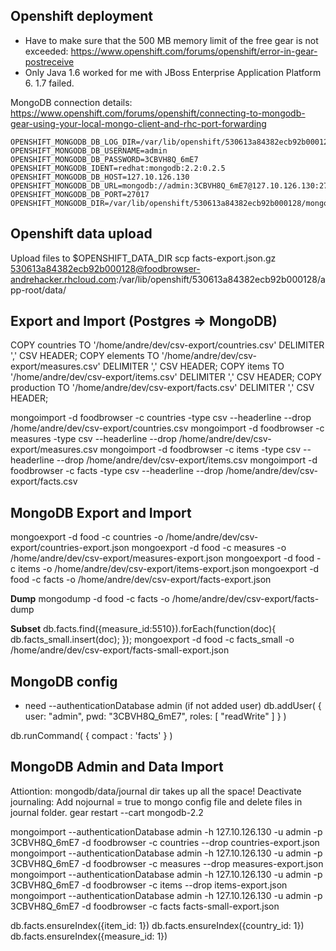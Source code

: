 

## Openshift deployment
* Have to make sure that the 500 MB memory limit of the free gear is not exceeded: https://www.openshift.com/forums/openshift/error-in-gear-postreceive
* Only Java 1.6 worked for me with JBoss Enterprise Application Platform 6. 1.7 failed.

MongoDB connection details: https://www.openshift.com/forums/openshift/connecting-to-mongodb-gear-using-your-local-mongo-client-and-rhc-port-forwarding
```
OPENSHIFT_MONGODB_DB_LOG_DIR=/var/lib/openshift/530613a84382ecb92b000128/mongodb//log/
OPENSHIFT_MONGODB_DB_USERNAME=admin
OPENSHIFT_MONGODB_DB_PASSWORD=3CBVH8Q_6mE7
OPENSHIFT_MONGODB_IDENT=redhat:mongodb:2.2:0.2.5
OPENSHIFT_MONGODB_DB_HOST=127.10.126.130
OPENSHIFT_MONGODB_DB_URL=mongodb://admin:3CBVH8Q_6mE7@127.10.126.130:27017/
OPENSHIFT_MONGODB_DB_PORT=27017
OPENSHIFT_MONGODB_DIR=/var/lib/openshift/530613a84382ecb92b000128/mongodb/
```

## Openshift data upload
Upload files to $OPENSHIFT_DATA_DIR
scp facts-export.json.gz 530613a84382ecb92b000128@foodbrowser-andrehacker.rhcloud.com:/var/lib/openshift/530613a84382ecb92b000128/app-root/data/

## Export and Import (Postgres => MongoDB)
COPY countries TO '/home/andre/dev/csv-export/countries.csv'  DELIMITER ',' CSV HEADER;
COPY elements TO '/home/andre/dev/csv-export/measures.csv'  DELIMITER ',' CSV HEADER;
COPY items TO '/home/andre/dev/csv-export/items.csv'  DELIMITER ',' CSV HEADER;
COPY production TO '/home/andre/dev/csv-export/facts.csv'  DELIMITER ',' CSV HEADER;

mongoimport -d foodbrowser -c countries -type csv --headerline --drop /home/andre/dev/csv-export/countries.csv
mongoimport -d foodbrowser -c measures -type csv --headerline --drop /home/andre/dev/csv-export/measures.csv
mongoimport -d foodbrowser -c items -type csv --headerline --drop /home/andre/dev/csv-export/items.csv
mongoimport -d foodbrowser -c facts -type csv --headerline --drop /home/andre/dev/csv-export/facts.csv

## MongoDB Export and Import
mongoexport -d food -c countries -o /home/andre/dev/csv-export/countries-export.json
mongoexport -d food -c measures -o /home/andre/dev/csv-export/measures-export.json
mongoexport -d food -c items -o /home/andre/dev/csv-export/items-export.json
mongoexport -d food -c facts -o /home/andre/dev/csv-export/facts-export.json

__Dump__
mongodump -d food -c facts -o /home/andre/dev/csv-export/facts-dump

__Subset__
db.facts.find({measure_id:5510}).forEach(function(doc){
   db.facts_small.insert(doc);
});
mongoexport -d food -c facts_small -o /home/andre/dev/csv-export/facts-small-export.json

## MongoDB config
* need --authenticationDatabase admin (if not added user)
db.addUser( { user: "admin", pwd: "3CBVH8Q_6mE7", roles: [ "readWrite" ] } )

db.runCommand( { compact : 'facts' } )

## MongoDB Admin and Data Import
Attiontion: mongodb/data/journal dir takes up all the space!
Deactivate journaling: Add nojournal = true to mongo config file and delete files in journal folder.
gear restart --cart mongodb-2.2

mongoimport --authenticationDatabase admin -h 127.10.126.130 -u admin -p 3CBVH8Q_6mE7 -d foodbrowser -c countries --drop countries-export.json
mongoimport --authenticationDatabase admin -h 127.10.126.130 -u admin -p 3CBVH8Q_6mE7 -d foodbrowser -c measures --drop measures-export.json
mongoimport --authenticationDatabase admin -h 127.10.126.130 -u admin -p 3CBVH8Q_6mE7 -d foodbrowser -c items --drop items-export.json
mongoimport --authenticationDatabase admin -h 127.10.126.130 -u admin -p 3CBVH8Q_6mE7 -d foodbrowser -c facts facts-small-export.json

db.facts.ensureIndex({item_id: 1})
db.facts.ensureIndex({country_id: 1})
db.facts.ensureIndex({measure_id: 1})
